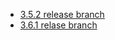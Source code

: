 
* [3.5.2 release branch](https://github.com/mantidproject/mantid/compare/v3.5.1...release-3.5)
* [3.6.1 relase branch](https://github.com/mantidproject/mantid/compare/v3.6.0...release-v3.6)
